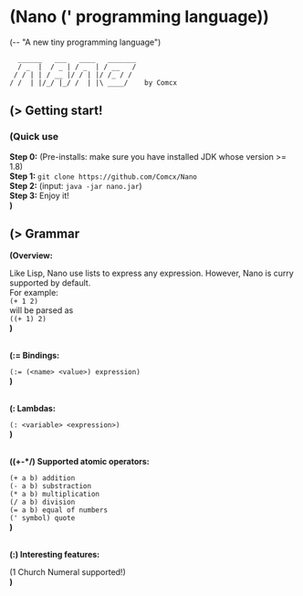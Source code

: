 # (Nano (' programming language))
(-- "A new tiny programming language")

      ______   ___   ____   _______
      / _  |  / _ | / _  | / __   /
     / / | | / __ |/ / | |/ /_ / /
    / /  | |/_/ |_/ /  | |\ ____/    by Comcx

## (> Getting start!
### (Quick use
**Step 0:**  (Pre-installs: make sure you have installed JDK whose version >= 1.8)  
**Step 1:**  `git clone https://github.com/Comcx/Nano`  
**Step 2:**  (input: `java -jar nano.jar`)  
**Step 3:**  Enjoy it!  
**)**  

## (> Grammar  
  
**(Overview:**  
  
  Like Lisp, Nano use lists to express any expression. However, Nano is curry supported by default.  
  For example:    
  `(+ 1 2)`  
  will be parsed as   
  `((+ 1) 2)`  
**)**<br><br>
  
  
**(:= Bindings:**  
  
  `(:= (<name> <value>) expression)`  
**)**<br><br>
  
  
**(: Lambdas:**  
  
`(: <variable> <expression>)`  
**)**<br><br>  
  
  
**((+-*/) Supported atomic operators:**  
  
`(+ a b) addition`  
`(- a b) substraction`  
`(* a b) multiplication`  
`(/ a b) division`  
`(= a b) equal of numbers`  
`(' symbol) quote`  
**)**  <br><br>
  
  
**(:) Interesting features:**  
  
(1 Church Numeral supported!)  
**)**




